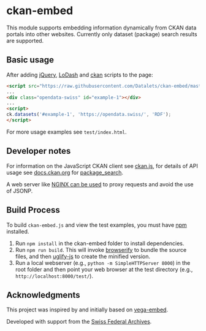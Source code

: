 # ckan-embed

This module supports embedding information dynamically from CKAN data portals into other websites. Currently only dataset (package) search results are supported.

## Basic usage

After adding [jQuery](https://www.npmjs.com/package/jquery), [LoDash](https://www.npmjs.com/package/lodash) and [ckan](https://www.npmjs.com/package/ckan) scripts to the page:

```html
<script src="https://raw.githubusercontent.com/Datalets/ckan-embed/master/dist/ckan-embed.min.js"></script>
...
<div class="opendata-swiss" id="example-1"></div>
...
<script>
ck.datasets('#example-1', 'https://opendata.swiss/', 'RDF');
</script>
```

For more usage examples see `test/index.html`.

## Developer notes

For information on the JavaScript CKAN client see [ckan.js](https://github.com/okfn/ckan.js), for details of API usage see [docs.ckan.org](http://docs.ckan.org/en/latest/api/) for [package_search](http://docs.ckan.org/en/latest/api/index.html?highlight=organization_list#ckan.logic.action.get.package_search).

A web server like [NGINX can be used](https://www.nginx.com/resources/admin-guide/reverse-proxy/) to proxy requests and avoid the use of JSONP.

## Build Process

To build `ckan-embed.js` and view the test examples, you must have [npm](https://www.npmjs.com/) installed.

1. Run `npm install` in the ckan-embed folder to install dependencies.
2. Run `npm run build`. This will invoke [browserify](http://browserify.org/) to bundle the source files, and then [uglify-js](http://lisperator.net/uglifyjs/) to create the minified version.
3. Run a local webserver (e.g., `python -m SimpleHTTPServer 8000`) in the root folder and then point your web browser at the test directory (e.g., `http://localhost:8000/test/`).

## Acknowledgments

This project was inspired by and initially based on [vega-embed](https://github.com/vega/vega-embed).

Developed with support from the [Swiss Federal Archives](https://www.bar.admin.ch).
